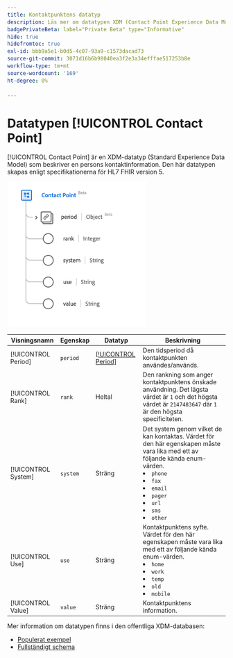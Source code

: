 ```yaml
---
title: Kontaktpunktens datatyp
description: Läs mer om datatypen XDM (Contact Point Experience Data Model).
badgePrivateBeta: label="Private Beta" type="Informative"
hide: true
hidefromtoc: true
exl-id: bbb9a5e1-b0d5-4c07-93a9-c1573dacad73
source-git-commit: 3071d16b6b98040ea3f2e3a34efffae517253b8e
workflow-type: tm+mt
source-wordcount: '169'
ht-degree: 0%

---
```


# Datatypen [!UICONTROL Contact Point]

[!UICONTROL Contact Point] är en XDM-datatyp (Standard Experience Data Model) som beskriver en persons kontaktinformation. Den här datatypen skapas enligt specifikationerna för HL7 FHIR version 5.

![Datatypstruktur för kontaktpunkt](../../../images/healthcare/data-types/contact-point.png)

| Visningsnamn | Egenskap | Datatyp | Beskrivning |
| --- | --- | --- | --- |
| [!UICONTROL Period] | `period` | [[!UICONTROL Period]](../data-types/period.md) | Den tidsperiod då kontaktpunkten användes/används. |
| [!UICONTROL Rank] | `rank` | Heltal | Den rankning som anger kontaktpunktens önskade användning. Det lägsta värdet är `1` och det högsta värdet är `2147483647` där `1` är den högsta specificiteten. |
| [!UICONTROL System] | `system` | Sträng | Det system genom vilket de kan kontaktas. Värdet för den här egenskapen måste vara lika med ett av följande kända enum-värden. <li> `phone` </li> <li> `fax` </li> <li> `email` </li> <li> `pager`</li> <li> `url`</li> <li> `sms`</li> <li> `other`</li> |
| [!UICONTROL Use] | `use` | Sträng | Kontaktpunktens syfte. Värdet för den här egenskapen måste vara lika med ett av följande kända enum-värden. <li> `home` </li> <li> `work` </li> <li> `temp` </li> <li> `old`</li> <li> `mobile`</li> |
| [!UICONTROL Value] | `value` | Sträng | Kontaktpunktens information. |

Mer information om datatypen finns i den offentliga XDM-databasen:

* [Populerat exempel](https://github.com/adobe/xdm/blob/master/extensions/industry/healthcare/fhir/datatypes/contactpoint.example.1.json)
* [Fullständigt schema](https://github.com/adobe/xdm/blob/master/extensions/industry/healthcare/fhir/datatypes/contactpoint.schema.json)
